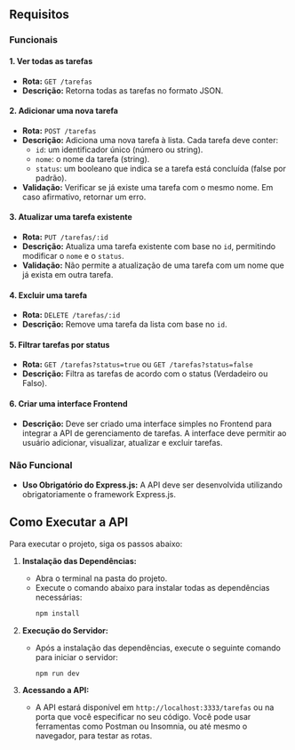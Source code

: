 

## Requisitos

### Funcionais

#### 1. Ver todas as tarefas
- **Rota:** `GET /tarefas`
- **Descrição:** Retorna todas as tarefas no formato JSON.

#### 2. Adicionar uma nova tarefa
- **Rota:** `POST /tarefas`
- **Descrição:** Adiciona uma nova tarefa à lista. Cada tarefa deve conter:
  - `id`: um identificador único (número ou string).
  - `nome`: o nome da tarefa (string).
  - `status`: um booleano que indica se a tarefa está concluída (false por padrão).
- **Validação:** Verificar se já existe uma tarefa com o mesmo nome. Em caso afirmativo, retornar um erro.

#### 3. Atualizar uma tarefa existente
- **Rota:** `PUT /tarefas/:id`
- **Descrição:** Atualiza uma tarefa existente com base no `id`, permitindo modificar o `nome` e o `status`.
- **Validação:** Não permite a atualização de uma tarefa com um nome que já exista em outra tarefa.

#### 4. Excluir uma tarefa
- **Rota:** `DELETE /tarefas/:id`
- **Descrição:** Remove uma tarefa da lista com base no `id`.

#### 5. Filtrar tarefas por status
- **Rota:** `GET /tarefas?status=true` ou `GET /tarefas?status=false`
- **Descrição:** Filtra as tarefas de acordo com o status (Verdadeiro ou Falso).

#### 6. Criar uma interface Frontend
- **Descrição:** Deve ser criado uma interface simples no Frontend para integrar a API de gerenciamento de tarefas. A interface deve permitir ao usuário adicionar, visualizar, atualizar e excluir tarefas.

### Não Funcional
- **Uso Obrigatório do Express.js:** A API deve ser desenvolvida utilizando obrigatoriamente o framework Express.js.



## Como Executar a API

Para executar o projeto, siga os passos abaixo:

1. **Instalação das Dependências:**
   - Abra o terminal na pasta do projeto.
   - Execute o comando abaixo para instalar todas as dependências necessárias:
     ```bash
     npm install
     ```

2. **Execução do Servidor:**
   - Após a instalação das dependências, execute o seguinte comando para iniciar o servidor:
     ```bash
     npm run dev
     ```

3. **Acessando a API:**
   - A API estará disponível em `http://localhost:3333/tarefas` ou na porta que você especificar no seu código. Você pode usar ferramentas como Postman ou Insomnia, ou até mesmo o navegador, para testar as rotas.
